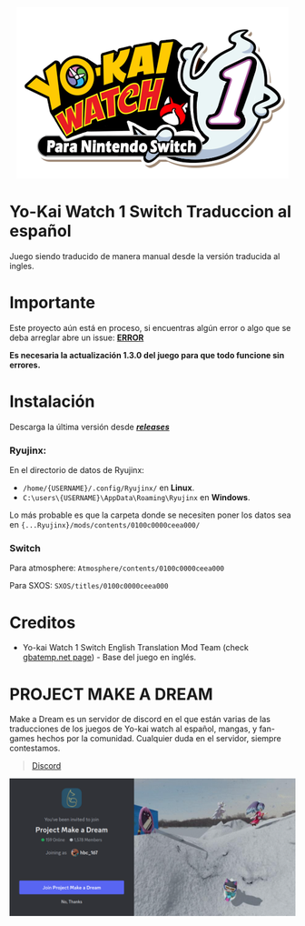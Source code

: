 <div align="center">
    <img src="./images/yo-kai-switch-soda1.png"/>
</div>

# Yo-Kai Watch 1 Switch Traduccion al español
Juego siendo traducido de manera manual desde la versión traducida al ingles.
# Importante
Este proyecto aún está en proceso, si encuentras algún error o algo que se deba arreglar abre un issue: [**ERROR**](https://github.com/yokaikomami07/YKW1SWITCH-ES/issues)

**Es necesaria la actualización 1.3.0 del juego para que todo funcione sin errores.**
# Instalación
Descarga la última versión desde [***releases***](https://github.com/yokaikomami07/YKW1SWITCH-ES/releases)

### Ryujinx:
En el directorio de datos de Ryujinx:
 - `/home/{USERNAME}/.config/Ryujinx/` en **Linux**.
 - `C:\users\{USERNAME}\AppData\Roaming\Ryujinx` en **Windows**.

Lo más probable es que la carpeta donde se necesiten poner los datos sea en `{...Ryujinx}/mods/contents/0100c0000ceea000/`

### Switch
Para atmosphere: `Atmosphere/contents/0100c0000ceea000`

Para SXOS: `SXOS/titles/0100c0000ceea000`

# Creditos
- Yo-kai Watch 1 Switch English Translation Mod Team (check [gbatemp.net page](https://gbatemp.net/threads/wip-yo-kai-watch-1-switch-english-translation-project.577591/)) - Base del juego en inglés.

# PROJECT MAKE A DREAM
Make a Dream es un servidor de discord en el que están varias de las traducciones de los juegos de Yo-kai watch al español, mangas, y fan-games hechos por la comunidad.
Cualquier duda en el servidor, siempre contestamos.

> [Discord](https://discord.gg/project-make-a-dream-846980324034347008)

<img src="./images//discordmakeadream.png">

